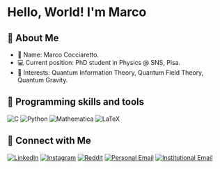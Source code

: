 # Hello, World! I'm Marco

## 👾 About Me

- 📝 Name: Marco Cocciaretto.
- 💻 Current position: PhD student in Physics @ SNS, Pisa.
- 🔭 Interests: Quantum Information Theory, Quantum Field Theory, Quantum Gravity.

## 🔧 Programming skills and tools

![C](https://img.shields.io/badge/-C-333333?style=flat&logo=c&logoColor=white)
![Python](https://img.shields.io/badge/-Python-333333?style=flat&logo=python&logoColor=white)
![Mathematica](https://img.shields.io/badge/-Mathematica-333333?style=flat&logo=wolfram-mathematica&logoColor=white)
![LaTeX](https://img.shields.io/badge/-LaTeX-333333?style=flat&logo=latex&logoColor=white)

## 🤝 Connect with Me

[![LinkedIn](https://img.shields.io/badge/LinkedIn-Profile-informational?style=flat&logo=linkedin&logoColor=white)](https://www.linkedin.com/in/marco-cocciaretto-1858a927a/)
[![Instagram](https://img.shields.io/badge/Instagram-Profile-c13584?style=flat&logo=instagram&logoColor=white)](https://www.instagram.com/marco_cocciaretto/)
[![Reddit](https://img.shields.io/badge/Reddit-Profile-orange?style=flat&logo=reddit&logoColor=white)](https://www.reddit.com/user/mccc_03)
[![Personal Email](https://img.shields.io/badge/Email-Personal-important?style=flat&logo=gmail&logoColor=white)](mailto:m.cocciaretto@proton.me)
[![Institutional Email](https://img.shields.io/badge/Email-Institutional-important?style=flat&logo=mail.ru&logoColor=white)](mailto:marco.cocciaretto@sns.it)
